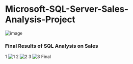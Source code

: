 # Microsoft-SQL-Server-Sales-Analysis-Project

![image](https://github.com/Venura-94/End-to-End-Microsoft-SQL-Server-Sales-Analysis-Project/assets/137409412/f7da0fe1-e9ec-4117-a349-d19dc6ec9d60)


###  Final Results of SQL Analysis on Sales
1 
![1](https://github.com/Venura-94/End-to-End-Microsoft-SQL-Server-Sales-Analysis-Project/assets/137409412/3cdfa052-6fe9-4e0a-b028-a0b0a0c48787)
2
![2](https://github.com/Venura-94/End-to-End-Microsoft-SQL-Server-Sales-Analysis-Project/assets/137409412/552285a9-a980-469b-846f-a139aaa79bb6)
3
![3 Final](https://github.com/Venura-94/End-to-End-Microsoft-SQL-Server-Sales-Analysis-Project/assets/137409412/c3c29318-1ab8-4994-8451-85ad5eece04b)

